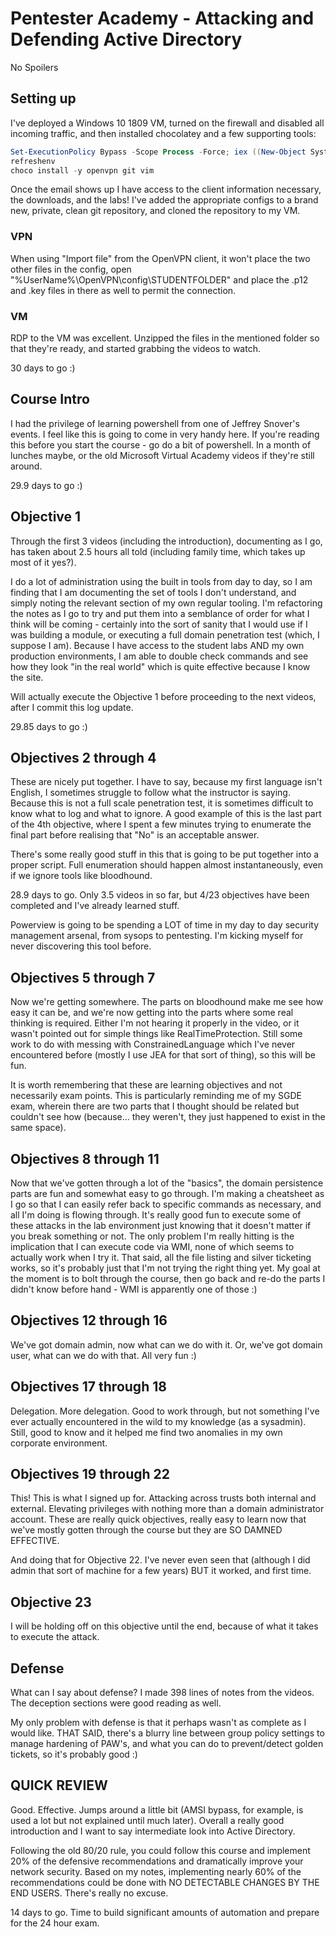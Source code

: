 # Pentester Academy - Attacking and Defending Active Directory

No Spoilers

## Setting up

I've deployed a Windows 10 1809 VM, turned on the firewall and disabled all incoming traffic, and then installed chocolatey and a few supporting tools:

```powershell
Set-ExecutionPolicy Bypass -Scope Process -Force; iex ((New-Object System.Net.WebClient).DownloadString('https://chocolatey.org/install.ps1'))
refreshenv
choco install -y openvpn git vim
```
Once the email shows up I have access to the client information necessary, the downloads, and the labs! I've added the appropriate configs to a brand new, private, clean git repository, and cloned the repository to my VM.

### VPN

When using "Import file" from the OpenVPN client, it won't place the two other files in the config, open "%UserName%\OpenVPN\config\STUDENTFOLDER" and place the .p12 and .key files in there as well to permit the connection.

### VM

RDP to the VM was excellent. Unzipped the files in the mentioned folder so that they're ready, and started grabbing the videos to watch.

30 days to go :)

## Course Intro

I had the privilege of learning powershell from one of Jeffrey Snover's events. I feel like this is going to come in very handy here. If you're reading this before you start the course - go do a bit of powershell. In a month of lunches maybe, or the old Microsoft Virtual Academy videos if they're still around.

29.9 days to go :)

## Objective 1

Through the first 3 videos (including the introduction), documenting as I go, has taken about 2.5 hours all told (including family time, which takes up most of it yes?).

I do a lot of administration using the built in tools from day to day, so I am finding that I am documenting the set of tools I don't understand, and simply noting the relevant section of my own regular tooling. I'm refactoring the notes as I go to try and put them into a semblance of order for what I think will be coming - certainly into the sort of sanity that I would use if I was building a module, or executing a full domain penetration test (which, I suppose I am). Because I have access to the student labs AND my own production environments, I am able to double check commands and see how they look "in the real world" which is quite effective because I know the site.

Will actually execute the Objective 1 before proceeding to the next videos, after I commit this log update.

29.85 days to go :)

## Objectives 2 through 4

These are nicely put together. I have to say, because my first language isn't English, I sometimes struggle to follow what the instructor is saying. Because this is not a full scale penetration test, it is sometimes difficult to know what to log and what to ignore. A good example of this is the last part of the 4th objective, where I spent a few minutes trying to enumerate the final part before realising that "No" is an acceptable answer.

There's some really good stuff in this that is going to be put together into a proper script. Full enumeration should happen almost instantaneously, even if we ignore tools like bloodhound.

28.9 days to go. Only 3.5 videos in so far, but 4/23 objectives have been completed and I've already learned stuff.

Powerview is going to be spending a LOT of time in my day to day security management arsenal, from sysops to pentesting. I'm kicking myself for never discovering this tool before.

## Objectives 5 through 7

Now we're getting somewhere. The parts on bloodhound make me see how easy it can be, and we're now getting into the parts where some real thinking is required. Either I'm not hearing it properly in the video, or it wasn't pointed out for simple things like RealTimeProtection. Still some work to do with messing with ConstrainedLanguage which I've never encountered before (mostly I use JEA for that sort of thing), so this will be fun.

It is worth remembering that these are learning objectives and not necessarily exam points. This is particularly reminding me of my SGDE exam, wherein there are two parts that I thought should be related but couldn't see how (because... they weren't, they just happened to exist in the same space).

## Objectives 8 through 11

Now that we've gotten through a lot of the "basics", the domain persistence parts are fun and somewhat easy to go through. I'm making a cheatsheet as I go so that I can easily refer back to specific commands as necessary, and all I'm doing is flowing through. It's really good fun to execute some of these attacks in the lab environment just knowing that it doesn't matter if you break something or not. The only problem I'm really hitting is the implication that I can execute code via WMI, none of which seems to actually work when I try it. That said, all the file listing and silver ticketing works, so it's probably just that I'm not trying the right thing yet. My goal at the moment is to bolt through the course, then go back and re-do the parts I didn't know before hand - WMI is apparently one of those :)

## Objectives 12 through 16

We've got domain admin, now what can we do with it. Or, we've got domain user, what can we do with that. All very fun :)

## Objectives 17 through 18

Delegation. More delegation. Good to work through, but not something I've ever actually encountered in the wild to my knowledge (as a sysadmin). Still, good to know and it helped me find two anomalies in my own corporate environment.

## Objectives 19 through 22

This! This is what I signed up for. Attacking across trusts both internal and external. Elevating privileges with nothing more than a domain administrator account. These are really quick objectives, really easy to learn now that we've mostly gotten through the course but they are SO DAMNED EFFECTIVE.

And doing that for Objective 22. I've never even seen that (although I did admin that sort of machine for a few years) BUT it worked, and first time.

## Objective 23

I will be holding off on this objective until the end, because of what it takes to execute the attack.

## Defense

What can I say about defense? I made 398 lines of notes from the videos. The deception sections were good reading as well.

My only problem with defense is that it perhaps wasn't as complete as I would like. THAT SAID, there's a blurry line between group policy settings to manage hardening of PAW's, and what you can do to prevent/detect golden tickets, so it's probably good :)

## QUICK REVIEW

Good. Effective. Jumps around a little bit (AMSI bypass, for example, is used a lot but not explained until much later). Overall a really good introduction and I want to say intermediate look into Active Directory.

Following the old 80/20 rule, you could follow this course and implement 20% of the defensive recommendations and dramatically improve your network security. Based on my notes, implementing nearly 60% of the recommendations could be done with NO DETECTABLE CHANGES BY THE END USERS. There's really no excuse.

14 days to go. Time to build significant amounts of automation and prepare for the 24 hour exam.

